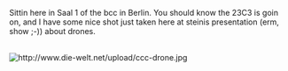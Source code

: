 <html><body><p>Sittin here in Saal 1 of the bcc in Berlin. You should know the 23C3 is goin on, and I have some nice shot just taken here at steinis presentation (erm, show ;-)) about drones.<br>

<br>

<img src="http://www.die-welt.net/upload/ccc-drone.jpg" alt="http://www.die-welt.net/upload/ccc-drone.jpg"></p></body></html>